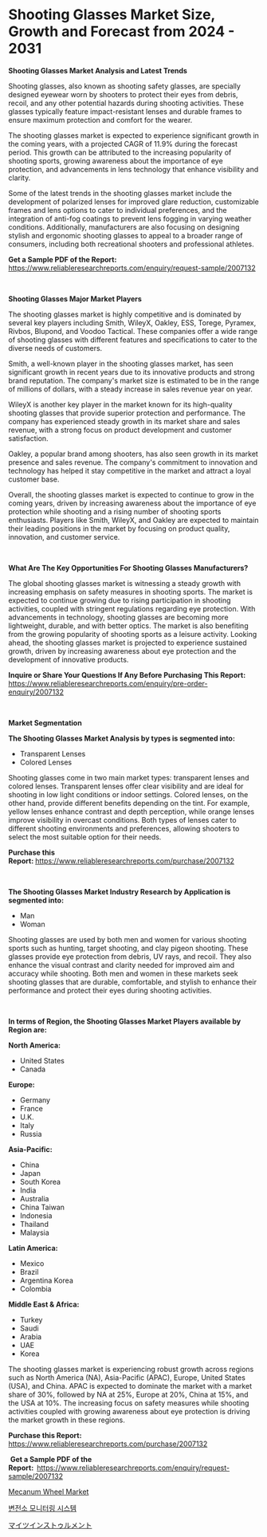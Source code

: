 <p><h1>Shooting Glasses Market Size, Growth and Forecast from 2024 - 2031</h1></p><p><strong>Shooting Glasses Market Analysis and Latest Trends</strong></p>
<p><p>Shooting glasses, also known as shooting safety glasses, are specially designed eyewear worn by shooters to protect their eyes from debris, recoil, and any other potential hazards during shooting activities. These glasses typically feature impact-resistant lenses and durable frames to ensure maximum protection and comfort for the wearer.</p><p>The shooting glasses market is expected to experience significant growth in the coming years, with a projected CAGR of 11.9% during the forecast period. This growth can be attributed to the increasing popularity of shooting sports, growing awareness about the importance of eye protection, and advancements in lens technology that enhance visibility and clarity.</p><p>Some of the latest trends in the shooting glasses market include the development of polarized lenses for improved glare reduction, customizable frames and lens options to cater to individual preferences, and the integration of anti-fog coatings to prevent lens fogging in varying weather conditions. Additionally, manufacturers are also focusing on designing stylish and ergonomic shooting glasses to appeal to a broader range of consumers, including both recreational shooters and professional athletes.</p></p>
<p><strong>Get a Sample PDF of the Report:&nbsp;</strong> <a href="https://www.reliableresearchreports.com/enquiry/request-sample/2007132">https://www.reliableresearchreports.com/enquiry/request-sample/2007132</a></p>
<p>&nbsp;</p>
<p><strong>Shooting Glasses Major Market Players</strong></p>
<p><p>The shooting glasses market is highly competitive and is dominated by several key players including Smith, WileyX, Oakley, ESS, Torege, Pyramex, Rivbos, Blupond, and Voodoo Tactical. These companies offer a wide range of shooting glasses with different features and specifications to cater to the diverse needs of customers.</p><p>Smith, a well-known player in the shooting glasses market, has seen significant growth in recent years due to its innovative products and strong brand reputation. The company's market size is estimated to be in the range of millions of dollars, with a steady increase in sales revenue year on year.</p><p>WileyX is another key player in the market known for its high-quality shooting glasses that provide superior protection and performance. The company has experienced steady growth in its market share and sales revenue, with a strong focus on product development and customer satisfaction.</p><p>Oakley, a popular brand among shooters, has also seen growth in its market presence and sales revenue. The company's commitment to innovation and technology has helped it stay competitive in the market and attract a loyal customer base.</p><p>Overall, the shooting glasses market is expected to continue to grow in the coming years, driven by increasing awareness about the importance of eye protection while shooting and a rising number of shooting sports enthusiasts. Players like Smith, WileyX, and Oakley are expected to maintain their leading positions in the market by focusing on product quality, innovation, and customer service.</p></p>
<p>&nbsp;</p>
<p><strong>What Are The Key Opportunities For Shooting Glasses Manufacturers?</strong></p>
<p><p>The global shooting glasses market is witnessing a steady growth with increasing emphasis on safety measures in shooting sports. The market is expected to continue growing due to rising participation in shooting activities, coupled with stringent regulations regarding eye protection. With advancements in technology, shooting glasses are becoming more lightweight, durable, and with better optics. The market is also benefiting from the growing popularity of shooting sports as a leisure activity. Looking ahead, the shooting glasses market is projected to experience sustained growth, driven by increasing awareness about eye protection and the development of innovative products.</p></p>
<p><strong>Inquire or Share Your Questions If Any Before Purchasing This Report:</strong> <a href="https://www.reliableresearchreports.com/enquiry/pre-order-enquiry/2007132">https://www.reliableresearchreports.com/enquiry/pre-order-enquiry/2007132</a></p>
<p>&nbsp;</p>
<p><strong>Market Segmentation</strong></p>
<p><strong>The Shooting Glasses Market Analysis by types is segmented into:</strong></p>
<p><ul><li>Transparent Lenses</li><li>Colored Lenses</li></ul></p>
<p><p>Shooting glasses come in two main market types: transparent lenses and colored lenses. Transparent lenses offer clear visibility and are ideal for shooting in low light conditions or indoor settings. Colored lenses, on the other hand, provide different benefits depending on the tint. For example, yellow lenses enhance contrast and depth perception, while orange lenses improve visibility in overcast conditions. Both types of lenses cater to different shooting environments and preferences, allowing shooters to select the most suitable option for their needs.</p></p>
<p><strong>Purchase this Report:&nbsp;</strong><a href="https://www.reliableresearchreports.com/purchase/2007132">https://www.reliableresearchreports.com/purchase/2007132</a></p>
<p>&nbsp;</p>
<p><strong>The Shooting Glasses Market Industry Research by Application is segmented into:</strong></p>
<p><ul><li>Man</li><li>Woman</li></ul></p>
<p><p>Shooting glasses are used by both men and women for various shooting sports such as hunting, target shooting, and clay pigeon shooting. These glasses provide eye protection from debris, UV rays, and recoil. They also enhance the visual contrast and clarity needed for improved aim and accuracy while shooting. Both men and women in these markets seek shooting glasses that are durable, comfortable, and stylish to enhance their performance and protect their eyes during shooting activities.</p></p>
<p>&nbsp;</p>
<p><strong>In terms of Region, the Shooting Glasses Market Players available by Region are:</strong></p>
<p>
    <p> <strong> North America: </strong>
        <ul>
            <li>United States</li>
            <li>Canada</li>
        </ul>
        </p> 
    <p> <strong> Europe: </strong>
        <ul>
            <li>Germany</li>
            <li>France</li>
            <li>U.K.</li>
            <li>Italy</li>
            <li>Russia</li>
        </ul>
        </p> 
    <p> <strong> Asia-Pacific: </strong>
        <ul>
            <li>China</li>
            <li>Japan</li>
            <li>South Korea</li>
            <li>India</li>
            <li>Australia</li>
            <li>China Taiwan</li>
            <li>Indonesia</li>
            <li>Thailand</li>
            <li>Malaysia</li>
        </ul>
        </p> 
    <p> <strong> Latin America: </strong>
        <ul>
            <li>Mexico</li>
            <li>Brazil</li>
            <li>Argentina Korea</li>
            <li>Colombia</li>
        </ul>
        </p> 
    <p> <strong> Middle East & Africa: </strong>
        <ul>
            <li>Turkey</li>
            <li>Saudi</li>
            <li>Arabia</li>
            <li>UAE</li>
            <li>Korea</li>
        </ul>
    </p>
    </p>
<p><p>The shooting glasses market is experiencing robust growth across regions such as North America (NA), Asia-Pacific (APAC), Europe, United States (USA), and China. APAC is expected to dominate the market with a market share of 30%, followed by NA at 25%, Europe at 20%, China at 15%, and the USA at 10%. The increasing focus on safety measures while shooting activities coupled with growing awareness about eye protection is driving the market growth in these regions.</p></p>
<p><strong>Purchase this Report: </strong><a href="https://www.reliableresearchreports.com/purchase/2007132">https://www.reliableresearchreports.com/purchase/2007132</a></p>
<p>&nbsp;<strong>Get a Sample PDF of the Report:&nbsp;&nbsp;</strong><a href="https://www.reliableresearchreports.com/enquiry/request-sample/2007132">https://www.reliableresearchreports.com/enquiry/request-sample/2007132</a></p>
<p><strong></strong></p>
<p><p><a href="https://github.com/ChiragRP21/Market-Research-Report-List-3/blob/main/mecanum-wheel-market.md">Mecanum Wheel Market</a></p><p><a href="https://github.com/bvubpqd5241630/Market-Research-Report-List-1/blob/main/79496095171.md">변전소 모니터링 시스템</a></p><p><a href="https://github.com/xemfu2379520/Market-Research-Report-List-1/blob/main/13721455528.md">マイツインストゥルメント</a></p></p>